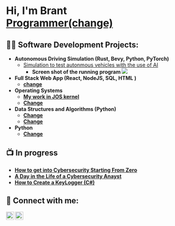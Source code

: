 <h1>Hi, I'm Brant <br/><a href="https://github.com/brantcass">Programmer(change)</a></h1>

<h2>👨‍💻 Software Development Projects:</h2>

- <b>Autonomous Driving Simulation (Rust, Bevy, Python, PyTorch)</b>
  - [Simulation to test autonmous vehicles with the use of AI](https://github.com/johnklucinec/bevy_sim)
    - <b>Screen shot of the running program <b/>
      <img src="https://imgur.com/a/vnWqX11.png" height = "%50" width = "%50"/>
      <br/>
- <b>Full Stack Web App (React, NodeJS, SQL, HTML )</b>
  - [change](https://github.com/joshmadakor1/4chan-Image-Analysis-Middleware-C964) <b><i></b></i>
- <b>Operating Systems</b>
  - [My work in JOS kernel](https://github.com/brantcass/Operating-systems1])
  - [Change](https://github.com/joshmadakor1/AD_PS)
- <b>Data Structures and Algorithms (Python)</b>
  - [Change](https://github.com/joshmadakor1/Algorithms-Practice)
  - [Change](https://github.com/joshmadakor1/AD_PS)
- <b>Python</b>
  - [Change](https://github.com/joshmadakor1/Package-Delivery-Pathfinding-Algorithm)

<h2>📺 In progress</h2>

- [How to get into Cybersecurity Starting From Zero](https://www.youtube.com/watch?v=a83ASGn_V_s)
- [A Day in the Life of a Cybersecurity Anayst](https://www.youtube.com/watch?v=uHy3oM7NnoU)
- [How to Create a KeyLogger (C#)](https://www.youtube.com/watch?v=N-L9hklSlNk)


<h2> 🤳 Connect with me:</h2>

[<img align="left" alt="BrantCass | LinkedIn" width="22px" src="https://cdn.jsdelivr.net/npm/simple-icons@v3/icons/linkedin.svg" />][linkedin]
[<img align="left" alt="BrantCass | Instagram" width="22px" src="https://cdn.jsdelivr.net/npm/simple-icons@v3/icons/instagram.svg" />][instagram]

[Instagram]: https://www.instagram.com/brantcass7/
[linkedin]: https://www.linkedin.com/in/brantcass/
